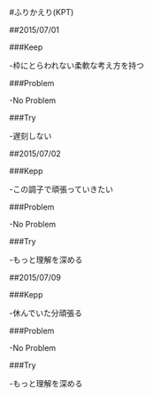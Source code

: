 #ふりかえり(KPT)

##2015/07/01

###Keep

-枠にとらわれない柔軟な考え方を持つ

###Problem

-No Problem

###Try

-遅刻しない

##2015/07/02

###Kepp

-この調子で頑張っていきたい

###Problem

-No Problem

###Try

-もっと理解を深める

##2015/07/09

###Kepp

-休んでいた分頑張る

###Problem

-No Problem

###Try

-もっと理解を深める


